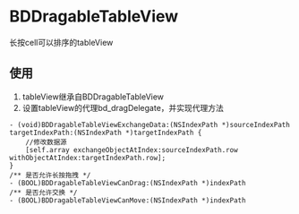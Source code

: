 # BDDragableTableView
长按cell可以排序的tableView

## 使用

1. tableView继承自BDDragableTableView
2. 设置tableView的代理bd_dragDelegate，并实现代理方法
```
- (void)BDDragableTableViewExchangeData:(NSIndexPath *)sourceIndexPath targetIndexPath:(NSIndexPath *)targetIndexPath {
    //修改数据源
    [self.array exchangeObjectAtIndex:sourceIndexPath.row withObjectAtIndex:targetIndexPath.row];
}
/** 是否允许长按拖拽 */
- (BOOL)BDDragableTableViewCanDrag:(NSIndexPath *)indexPath
/** 是否允许交换 */
- (BOOL)BDDragableTableViewCanMove:(NSIndexPath *)indexPath

```
